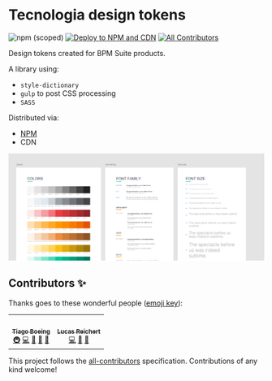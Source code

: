# Tecnologia design tokens

![npm (scoped)](https://img.shields.io/npm/v/@seniorsistemas/tecnologia-design-tokens?style=flat-square) [![Deploy to NPM and CDN](https://github.com/SeniorSA/tecnologia-design-tokens/actions/workflows/deploy.yml/badge.svg)](https://github.com/SeniorSA/tecnologia-design-tokens/actions/workflows/deploy.yml) <!-- ALL-CONTRIBUTORS-BADGE:START - Do not remove or modify this section -->
[![All Contributors](https://img.shields.io/badge/all_contributors-1-orange.svg?style=flat-square)](#contributors-)
<!-- ALL-CONTRIBUTORS-BADGE:END -->

Design tokens created for BPM Suite products. 

A library using:
- `style-dictionary`
- `gulp` to post CSS processing
- `SASS`

Distributed via:
- [NPM](https://www.npmjs.com/package/@seniorsistemas/tecnologia-design-tokens)
- CDN

![](assets/img/featured.png)

## Contributors ✨

Thanks goes to these wonderful people ([emoji key](https://allcontributors.org/docs/en/emoji-key)):

<!-- ALL-CONTRIBUTORS-LIST:START - Do not remove or modify this section -->
<!-- prettier-ignore-start -->
<!-- markdownlint-disable -->
<table>
  <tr>
     <td align="center"><a href="http://linkedin.com/in/tiagoboeing/"><img src="https://avatars.githubusercontent.com/u/3449932?v=4?s=100" width="100px;" alt=""/><br /><sub><b>Tiago Boeing</b></sub></a><br /><a href="#infra-tiagoboeing" title="Infrastructure (Hosting, Build-Tools, etc)">🚇</a> <a href="https://github.com/SeniorSA/tecnologia-design-tokens/commits?author=tiagoboeing" title="Code">💻</a> <a href="#design-tiagoboeing" title="Design">🎨</a> <a href="#projectManagement-tiagoboeing" title="Project Management">📆</a> <a href="https://github.com/SeniorSA/tecnologia-design-tokens/commits?author=tiagoboeing" title="Documentation">📖</a></td>
    <td align="center"><a href="https://github.com/lucasreichert3"><img src="https://avatars.githubusercontent.com/u/39280222?v=4?s=100" width="100px;" alt=""/><br /><sub><b>Lucas Reichert</b></sub></a><br /><a href="https://github.com/SeniorSA/tecnologia-design-tokens/commits?author=lucasreichert3" title="Code">💻</a> <a href="#design-lucasreichert3" title="Design">🎨</a> <a href="https://github.com/SeniorSA/tecnologia-design-tokens/commits?author=lucasreichert3" title="Documentation">📖</a></td>
  </tr>
</table>

<!-- markdownlint-restore -->
<!-- prettier-ignore-end -->

<!-- ALL-CONTRIBUTORS-LIST:END -->

This project follows the [all-contributors](https://github.com/all-contributors/all-contributors) specification. Contributions of any kind welcome!
